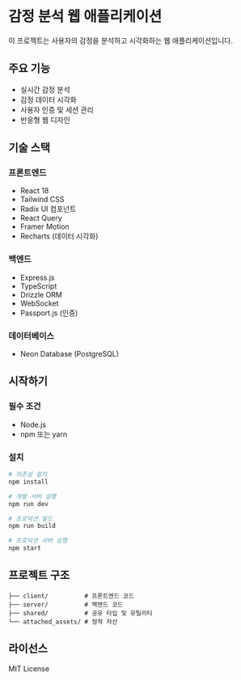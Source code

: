 # 감정 분석 웹 애플리케이션

이 프로젝트는 사용자의 감정을 분석하고 시각화하는 웹 애플리케이션입니다.

## 주요 기능

- 실시간 감정 분석
- 감정 데이터 시각화
- 사용자 인증 및 세션 관리
- 반응형 웹 디자인

## 기술 스택

### 프론트엔드
- React 18
- Tailwind CSS
- Radix UI 컴포넌트
- React Query
- Framer Motion
- Recharts (데이터 시각화)

### 백엔드
- Express.js
- TypeScript
- Drizzle ORM
- WebSocket
- Passport.js (인증)

### 데이터베이스
- Neon Database (PostgreSQL)

## 시작하기

### 필수 조건
- Node.js
- npm 또는 yarn

### 설치
```bash
# 의존성 설치
npm install

# 개발 서버 실행
npm run dev

# 프로덕션 빌드
npm run build

# 프로덕션 서버 실행
npm start
```

## 프로젝트 구조
```
├── client/          # 프론트엔드 코드
├── server/          # 백엔드 코드
├── shared/          # 공유 타입 및 유틸리티
└── attached_assets/ # 정적 자산
```

## 라이선스
MIT License 